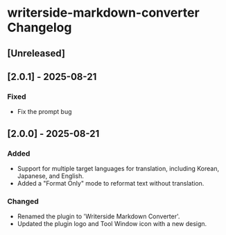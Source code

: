<!-- Keep a Changelog guide -> https://keepachangelog.com -->

# writerside-markdown-converter Changelog

## [Unreleased]

## [2.0.1] - 2025-08-21

### Fixed
- Fix the prompt bug

## [2.0.0] - 2025-08-21

### Added
- Support for multiple target languages for translation, including Korean, Japanese, and English.
- Added a "Format Only" mode to reformat text without translation.

### Changed
- Renamed the plugin to 'Writerside Markdown Converter'.
- Updated the plugin logo and Tool Window icon with a new design.

